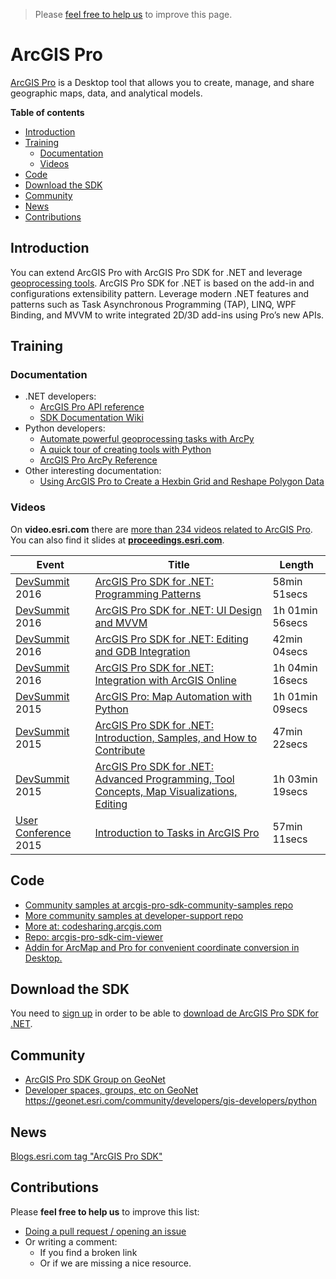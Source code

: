 > Please [feel free to help us](#contributions) to improve this page.

# ArcGIS Pro
[ArcGIS Pro](http://pro.arcgis.com/en/pro-app/) is a Desktop tool that allows you
to create, manage, and share geographic maps, data, and analytical models.

<!-- START doctoc generated TOC please keep comment here to allow auto update -->
<!-- DON'T EDIT THIS SECTION, INSTEAD RE-RUN doctoc TO UPDATE -->
**Table of contents**

- [Introduction](#introduction)
- [Training](#training)
  - [Documentation](#documentation)
  - [Videos](#videos)
- [Code](#code)
- [Download the SDK](#download-the-sdk)
- [Community](#community)
- [News](#news)
- [Contributions](#contributions)

<!-- END doctoc generated TOC please keep comment here to allow auto update -->

## Introduction
You can extend ArcGIS Pro with ArcGIS Pro SDK for .NET and leverage [geoprocessing tools](http://pro.arcgis.com/en/pro-app/help/analysis/geoprocessing/basics/what-is-geoprocessing-.htm).
ArcGIS Pro SDK for .NET is based on the add-in and configurations extensibility
pattern. Leverage modern .NET features and patterns such as Task Asynchronous
Programming (TAP), LINQ, WPF Binding, and MVVM to write integrated 2D/3D add-ins
using Pro’s new APIs.

## Training

### Documentation

* .NET developers:
  * [ArcGIS Pro API reference](https://pro.arcgis.com/en/pro-app/sdk/api-reference/)
  * [SDK Documentation Wiki](https://github.com/esri/arcgis-pro-sdk/wiki)
* Python developers:
  * [Automate powerful geoprocessing tasks with ArcPy](http://pro.arcgis.com/en/pro-app/arcpy/get-started/what-is-arcpy-.htm)
  * [A quick tour of creating tools with Python](https://pro.arcgis.com/en/pro-app/arcpy/geoprocessing_and_python/a-quick-tour-of-creating-tools-in-python.htm)
  * [ArcGIS Pro ArcPy Reference](http://pro.arcgis.com/en/pro-app/arcpy/main/arcgis-pro-arcpy-reference.htm)
* Other interesting documentation:
  * [Using ArcGIS Pro to Create a Hexbin Grid and Reshape Polygon Data](http://ryanruthart.com/using-arcgis-pro-to-create-a-hexbin-grid-and-reshape-polygon-data/)

### Videos
On **video.esri.com** there are [more than 234 videos related to ArcGIS Pro](http://www.esri.com/videos/search?q=%22arcgis%20pro%22#?sortby=relevance&channels=esri,Events,ArcGIS,Industries,ArcGIS,esri). You can also find it slides at [**proceedings.esri.com**](https://www.google.es/webhp?sourceid=chrome-instant&ion=1&espv=2&ie=UTF-8#q=geoevent+site:proceedings.esri.com).

|Event|Title|Length|
|---|---|---|
|[DevSummit](http://www.esri.com/events/devsummit) 2016|[ArcGIS Pro SDK for .NET: Programming Patterns](http://www.esri.com/videos/watch?videoid=5035&channelid=LegacyVideo&isLegacy=true&title=arcgis-pro-sdk-for-.net:-programming-patterns)|58min 51secs
|[DevSummit](http://www.esri.com/events/devsummit) 2016|[ArcGIS Pro SDK for .NET: UI Design and MVVM](http://www.esri.com/videos/watch?videoid=5037&channelid=LegacyVideo&isLegacy=true&title=arcgis-pro-sdk-for-.net:-ui-design-and-mvvm)|1h 01min 56secs
|[DevSummit](http://www.esri.com/events/devsummit) 2016|[ArcGIS Pro SDK for .NET: Editing and GDB Integration](http://www.esri.com/videos/watch?videoid=5038&channelid=LegacyVideo&isLegacy=true&title=arcgis-pro-sdk-for-.net:-editing-and-gdb-integration)|42min 04secs
|[DevSummit](http://www.esri.com/events/devsummit) 2016|[ArcGIS Pro SDK for .NET: Integration with ArcGIS Online](http://www.esri.com/videos/watch?videoid=5036&channelid=LegacyVideo&isLegacy=true&title=arcgis-pro-sdk-for-.net:-integration-with-arcgis-online)|1h 04min 16secs
|[DevSummit](http://www.esri.com/events/devsummit) 2015|[ArcGIS Pro: Map Automation with Python](http://www.esri.com/videos/watch?videoid=4454&channelid=LegacyVideo&isLegacy=true&title=arcgis-pro:-map-automation-with-python)|1h 01min 09secs
|[DevSummit](http://www.esri.com/events/devsummit) 2015|[ArcGIS Pro SDK for .NET: Introduction, Samples, and How to Contribute](http://www.esri.com/videos/watch?videoid=4289&channelid=LegacyVideo&isLegacy=true&title=arcgis-pro-sdk-for-.net:-introduction,-samples,-and-how-to-contribute)|47min 22secs
|[DevSummit](http://www.esri.com/events/devsummit) 2015|[ArcGIS Pro SDK for .NET: Advanced Programming, Tool Concepts, Map Visualizations, Editing](http://www.esri.com/videos/watch?videoid=4295&channelid=LegacyVideo&isLegacy=true&title=arcgis-pro-sdk-for-.net:-advanced-programming,-tool-concepts,-map-visualizations,-editing)| 1h 03min 19secs
|[User Conference](http://www.esri.com/events/user-conference) 2015|[Introduction to Tasks in ArcGIS Pro](http://www.esri.com/videos/watch?videoid=4719&channelid=LegacyVideo&isLegacy=true&title=introduction-to-tasks-in-arcgis-pro)| 57min 11secs


## Code

* [Community samples at arcgis-pro-sdk-community-samples repo](https://github.com/esri/arcgis-pro-sdk-community-samples)
* [More community samples at developer-support repo](https://github.com/Esri/developer-support/tree/master/pro-sdk)
* [More at: codesharing.arcgis.com](http://codesharing.arcgis.com/)
* [Repo: arcgis-pro-sdk-cim-viewer](https://github.com/Esri/arcgis-pro-sdk-cim-viewer)
* [Addin for ArcMap and Pro for convenient coordinate conversion in Desktop.](https://github.com/Esri/coordinate-conversion-addin-dotnet)

## Download the SDK

You need to [sign up](https://developers.arcgis.com/sign-up/) in order to be able
to [download de ArcGIS Pro SDK for .NET](https://developers.arcgis.com/downloads/).

## Community
* [ArcGIS Pro SDK Group on GeoNet](https://geonet.esri.com/groups/arcgis-pro-sdk)
* [Developer spaces, groups, etc on GeoNet](https://geonet.esri.com/community/developers)
https://geonet.esri.com/community/developers/gis-developers/python

## News
[Blogs.esri.com tag "ArcGIS Pro SDK"](https://blogs.esri.com/esri/arcgis/tag/arcgis-pro-sdk/)

## Contributions
Please **feel free to help us** to improve this list:

* [Doing a pull request / opening an issue](https://github.com/hhkaos/awesome-arcgis#contributions)
* Or writing a comment:
  * If you find a broken link
  * Or if we are missing a nice resource.
